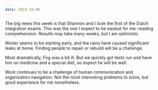 ```yaml
---
date: 2019-10-06
---
```


The big news this week is that Shannon and I took the first of the Dutch integration exams. This was the one I expect to be easiest for me: reading comprehension. Results may take many weeks, but I am optimistic.

Winter seems to be starting early, and the rains have caused significant leaks at home. Finding people to repair or rebuild will be a challenge.

Most dramatically, Fog was a bit ill. But we quickly got tests run and have him on medicine and a special diet, so expect he will be well.

Work continues to be a challenge of human communication and organization navigation. Not the most interesting problems to solve, but good experience for me nonetheless.
